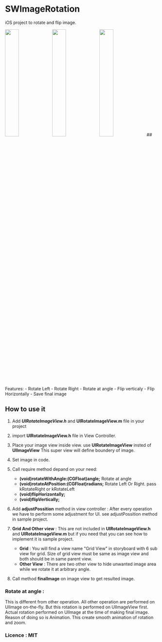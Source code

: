 # SWImageRotation
iOS project to rotate and flip image.

<img src="https://github.com/SurpriseWave/SWImageRotation/blob/master/iOS%20Simulator%20Screen%20Shot%2013-May-2015%207.29.29%20pm.png?raw=true" width=30%>
<img src=https://github.com/SurpriseWave/SWImageRotation/blob/master/iOS%20Simulator%20Screen%20Shot%2013-May-2015%207.29.38%20pm.png?raw=true" width=30%>
<img src="https://github.com/SurpriseWave/SWImageRotation/blob/master/iOS%20Simulator%20Screen%20Shot%2013-May-2015%207.29.45%20pm.png?raw=true" width=30%>
## Features:
- Rotate Left
- Rotate Right
- Rotate at angle
- Flip verticaly
- Flip Horizontally
- Save final image

## How to use it
1. Add **_UIRotateImageView.h_** and **UIRotateImageView.m** file in your project
2. import **UIRotateImageView.h** file in View Controller.
3. Place your image view inside view. use **UIRotateImageView** insted of **UIImageView** This super view will define boundery of image.
4. Set image in code.
5. Call require method depand on your need:
	- **(void)rotateWithAngle:(CGFloat)angle;** Rotate at angle
	- **(void)rotateAtPosition:(CGFloat)radians;** Rotate Left Or Right. pass kRotateRight or kRotateLeft
	- **(void)flipHorizontally;**
    - **(void)flipVertically;**

6. Add **adjustPossition** method in view controller : After every operation we have to perform some adjustment for UI. see adjustPossition method in sample project.
7. **Grid And Other view** : This are not included in **UIRotateImageView.h** and **UIRotateImageView.m** but if you need that you can see how to implement it is sample project.
	- **Grid** : You will find a view name "Grid View" in storyboard with 6 sub view for grid. Size of grid view must be same as image view and both should be in same parent view.
	- **Other View** : There are two other view to hide unwanted image area while we rotate it at arbitrary angle.
8. Call method **finalImage** on image view to get resulted image.

### Rotate at angle : 
This is different from other operation. All other operation are performed on UIImage on-the-fly. But this rotation is performed on UIImageView first. Actual rotation performed on UIImage at the time of making final image. Reason of doing so is Animation. This create smooth animation of rotation and zoom.

### Licence : MIT






